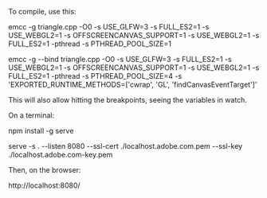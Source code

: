 To compile, use this:

emcc -g triangle.cpp -O0 -s USE_GLFW=3 -s FULL_ES2=1 -s USE_WEBGL2=1 -s OFFSCREENCANVAS_SUPPORT=1 -s USE_WEBGL2=1 -s FULL_ES2=1 -pthread -s PTHREAD_POOL_SIZE=1

emcc -g --bind triangle.cpp -O0 -s USE_GLFW=3 -s FULL_ES2=1 -s USE_WEBGL2=1 -s OFFSCREENCANVAS_SUPPORT=1 -s USE_WEBGL2=1 -s FULL_ES2=1 -pthread -s PTHREAD_POOL_SIZE=4 -s 'EXPORTED_RUNTIME_METHODS=['cwrap', 'GL', 'findCanvasEventTarget']' 

This will also allow hitting the breakpoints, seeing the variables in watch.

On a terminal:

npm install -g serve

serve -s . --listen 8080 --ssl-cert ./localhost.adobe.com.pem --ssl-key ./localhost.adobe.com-key.pem


Then, on the browser:

http://localhost:8080/





